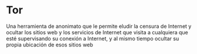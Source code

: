 [Title]: # (Tor)
[Order]: # (122)

# Tor

Una herramienta de anonimato que le permite eludir la censura de Internet y ocultar los sitios web y los servicios de Internet que visita a cualquiera que esté supervisando su conexión a Internet, y al mismo tiempo ocultar su propia ubicación de esos sitios web